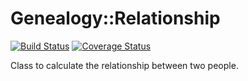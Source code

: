 # Genealogy::Relationship

[![Build Status](https://travis-ci.org/davorg/genealogy-relationship.svg?branch=master)](https://travis-ci.org/davorg/genealogy-relationship) [![Coverage Status](https://coveralls.io/repos/github/davorg/genealogy-relationship/badge.svg?branch=master)](https://coveralls.io/github/davorg/genealogy-relationship?branch=master)

Class to calculate the relationship between two people.
